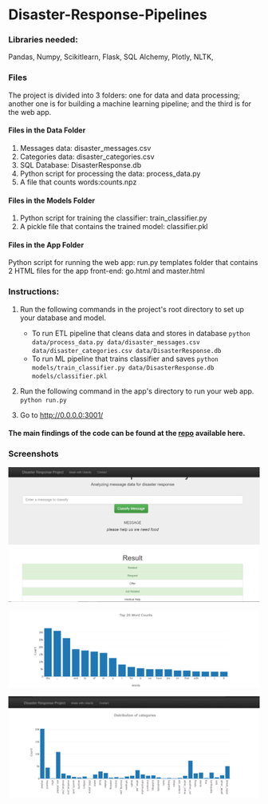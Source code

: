 # Disaster-Response-Pipelines

 ### Libraries needed:

Pandas,
Numpy,
Scikitlearn,
Flask,
SQL Alchemy,
Plotly,
NLTK,


### Files
The project is divided into 3 folders: one for data and data processing; another one is for building a machine learning pipeline; and the third is for the web app.

#### Files in the Data Folder
1. Messages data: disaster_messages.csv
2. Categories data: disaster_categories.csv
3. SQL Database: DisasterResponse.db
4. Python script for processing the data: process_data.py
5. A file that counts words:counts.npz
#### Files in the Models Folder

1. Python script for training the classifier: train_classifier.py
2. A pickle file that contains the trained model: classifier.pkl
#### Files in the App Folder
Python script for running the web app: run.py
templates folder that contains 2 HTML files for the app front-end: go.html and master.html

### Instructions:
1. Run the following commands in the project's root directory to set up your database and model.

    - To run ETL pipeline that cleans data and stores in database
        `python data/process_data.py data/disaster_messages.csv data/disaster_categories.csv data/DisasterResponse.db`
    - To run ML pipeline that trains classifier and saves
        `python models/train_classifier.py data/DisasterResponse.db models/classifier.pkl`

2. Run the following command in the app's directory to run your web app.
    `python run.py`

3. Go to http://0.0.0.0:3001/

####  The main findings of the code can be found at the [repo](https://github.com/VenkteshSahu22/Disaster-Response-Pipelines/) available here.


### Screenshots



![Alt text](https://github.com/VenkteshSahu22/Disaster-Response-Pipelines/blob/master/Screenshot%20(29).png)


![Alt text](https://github.com/VenkteshSahu22/Disaster-Response-Pipelines/blob/master/Screenshot%20(28).png)

![Alt text](https://github.com/VenkteshSahu22/Disaster-Response-Pipelines/blob/master/Screenshot%20(27).png)
